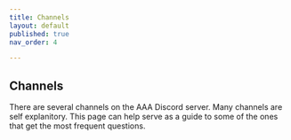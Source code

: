 ```yaml
---
title: Channels
layout: default
published: true
nav_order: 4

---
```

## Channels

There are several channels on the AAA Discord server. Many channels are self explanitory. This page can help serve as a guide to some of the ones that get the most frequent questions.
